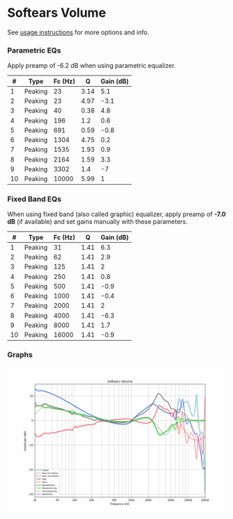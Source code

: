 # Softears Volume
See [usage instructions](https://github.com/jaakkopasanen/AutoEq#usage) for more options and info.

### Parametric EQs
Apply preamp of -6.2 dB when using parametric equalizer.

|   # | Type    |   Fc (Hz) |    Q |   Gain (dB) |
|-----|---------|-----------|------|-------------|
|   1 | Peaking |        23 | 3.14 |         5.1 |
|   2 | Peaking |        23 | 4.97 |        -3.1 |
|   3 | Peaking |        40 | 0.38 |         4.8 |
|   4 | Peaking |       196 | 1.2  |         0.6 |
|   5 | Peaking |       691 | 0.59 |        -0.8 |
|   6 | Peaking |      1304 | 4.75 |         0.2 |
|   7 | Peaking |      1535 | 1.93 |         0.9 |
|   8 | Peaking |      2164 | 1.59 |         3.3 |
|   9 | Peaking |      3302 | 1.4  |        -7   |
|  10 | Peaking |     10000 | 5.99 |         1   |

### Fixed Band EQs
When using fixed band (also called graphic) equalizer, apply preamp of **-7.0 dB** (if available) and set gains manually with these parameters.

|   # | Type    |   Fc (Hz) |    Q |   Gain (dB) |
|-----|---------|-----------|------|-------------|
|   1 | Peaking |        31 | 1.41 |         6.3 |
|   2 | Peaking |        62 | 1.41 |         2.9 |
|   3 | Peaking |       125 | 1.41 |         2   |
|   4 | Peaking |       250 | 1.41 |         0.8 |
|   5 | Peaking |       500 | 1.41 |        -0.9 |
|   6 | Peaking |      1000 | 1.41 |        -0.4 |
|   7 | Peaking |      2000 | 1.41 |         2   |
|   8 | Peaking |      4000 | 1.41 |        -6.3 |
|   9 | Peaking |      8000 | 1.41 |         1.7 |
|  10 | Peaking |     16000 | 1.41 |        -0.9 |

### Graphs
![](./Softears%20Volume.png)
